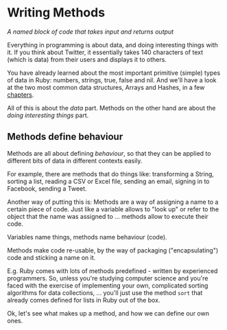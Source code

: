 # Writing Methods

*A named block of code that takes input and returns output*

Everything in programming is about data, and doing interesting things with it.
If you think about Twitter, it essentially takes 140 characters of text
(which is data) from their users and displays it to others.

You have already learned about the most important primitive (simple) types of
data in Ruby: numbers, strings, true, false and nil. And we'll have a look at
the two most common data structures, Arrays and Hashes, in a few
[chapters](/more_built_in_classes.html).

All of this is about the *data* part. Methods on the other hand are about the
*doing interesting things* part.

## Methods define behaviour

Methods are all about defining *behaviour*, so that they can be applied to
different bits of data in different contexts easily.

For example, there are methods that do things like: transforming a String,
sorting a list, reading a CSV or Excel file, sending an email, signing in to
Facebook, sending a Tweet.

Another way of putting this is: Methods are a way of assigning a name to a
certain piece of code. Just like a variable allows to "look up" or refer to
the object that the name was assigned to ... methods allow to execute their
code.

<p class="hint">
Variables name things, methods name behaviour (code).
</p>

Methods make code re-usable, by the way of packaging ("encapsulating") code and
sticking a name on it.

E.g. Ruby comes with lots of methods predefined - written by experienced
programmers. So, unless you're studying computer science and you're faced with
the exercise of implementing your own, complicated sorting algorithms for data
collections, ... you'll just use the method `sort` that already comes defined
for lists in Ruby out of the box.

Ok, let's see what makes up a method, and how we can define our own ones.

